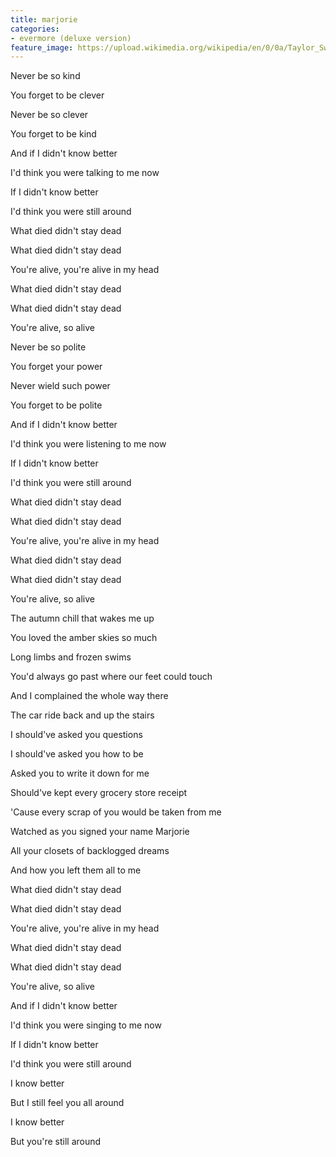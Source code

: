 ```yaml
---
title: ​marjorie
categories:
- evermore (deluxe version)
feature_image: https://upload.wikimedia.org/wikipedia/en/0/0a/Taylor_Swift_-_Evermore.png
--- 
```

Never be so kind

You forget to be clever

Never be so clever

You forget to be kind

And if I didn't know better

I'd think you were talking to me now

If I didn't know better

I'd think you were still around

What died didn't stay dead

What died didn't stay dead

You're alive, you're alive in my head

What died didn't stay dead

What died didn't stay dead

You're alive, so alive

Never be so politе

You forget your power

Nevеr wield such power

You forget to be polite

And if I didn't know better

I'd think you were listening to me now

If I didn't know better

I'd think you were still around

What died didn't stay dead

What died didn't stay dead

You're alive, you're alive in my head

What died didn't stay dead

What died didn't stay dead

You're alive, so alive

The autumn chill that wakes me up

You loved the amber skies so much

Long limbs and frozen swims

You'd always go past where our feet could touch

And I complained the whole way there

The car ride back and up the stairs

I should've asked you questions

I should've asked you how to be

Asked you to write it down for me

Should've kept every grocery store receipt

'Cause every scrap of you would be taken from me

Watched as you signed your name Marjorie

All your closets of backlogged dreams

And how you left them all to me

What died didn't stay dead

What died didn't stay dead

You're alive, you're alive in my head

What died didn't stay dead

What died didn't stay dead

You're alive, so alive

And if I didn't know better

I'd think you were singing to me now

If I didn't know better

I'd think you were still around

I know better

But I still feel you all around

I know better

But you're still around